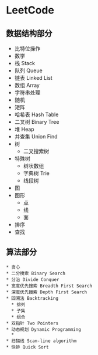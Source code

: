 
# LeetCode 
## 数据结构部分
   * 比特位操作
   * 数学
   * 栈 Stack
   * 队列 Queue
   * 链表 Linked List 
   * 数组 Array
   * 字符串处理
   * 随机
   * 矩阵 
   * 哈希表 Hash Table
   * 二叉树 Binary Tree  
   * 堆 Heap
   * 并查集 Union Find
   * 树
     * 二叉搜索树 
   * 特殊树
     * 树状数组
     * 字典树 Trie
     * 线段树
   * 图
   * 图形
     * 点
     * 线
     * 面
   * 排序
   * 查找

##  算法部分
    * 贪心
    * 二分搜索 Binary Search 
    * 分治 Divide Conquer 
    * 宽度优先搜索 Breadth First Search 
    * 深度优先搜索 Depth First Search
    * 回溯法 Backtracking
      * 排列
      * 子集
      * 组合 
    * 双指针 Two Pointers 
    * 动态规划 Dynamic Programming 
      * 
    * 扫描线 Scan-line algorithm
    * 快排 Quick Sort

